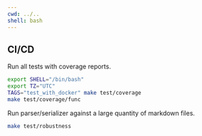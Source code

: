 ```yaml
---
cwd: ../..
shell: bash
---
```


## CI/CD

Run all tests with coverage reports.

```sh {"id":"01J5XTG2WKVR4WG7B2FNPF6VZT","name":"ci-test","promptEnv":"no"}
export SHELL="/bin/bash"
export TZ="UTC"
TAGS="test_with_docker" make test/coverage
make test/coverage/func
```

Run parser/serializer against a large quantity of markdown files.

```sh {"id":"01J5XXFEGPJ5ZJZERQ5YGBBRN8","name":"ci-test-robustness"}
make test/robustness
```
